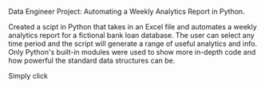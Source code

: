 Data Engineer Project:  Automating a Weekly Analytics Report in Python.  

Created a scipt in Python that takes in an Excel file and automates a weekly analytics report for a fictional bank loan database.  The user can select any time period and the script will generate a range of useful analytics and info.  Only Python's built-in modules were used to show more in-depth code and how powerful the standard data structures can be.  

Simply click 




